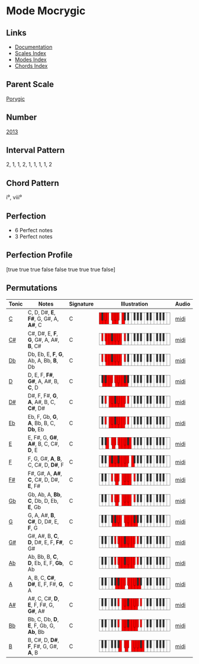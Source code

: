 # Mode Mocrygic

## Links

- [Documentation](README.md)
- [Scales Index](Scales.md)
- [Modes Index](Modes.md)
- [Chords Index](Chords.md)

## Parent Scale

[Porygic](ScalePorygic.md)

## Number

[2013](https://ianring.com/musictheory/scales/2013)

## Interval Pattern

2, 1, 1, 2, 1, 1, 1, 1, 2

## Chord Pattern

i⁰, viii⁰

## Perfection

- 6 Perfect notes
- 3 Perfect notes

## Perfection Profile

[true true true false false true true true false]

## Permutations

| Tonic | Notes | Signature | Illustration | Audio |
|-------|-------|-----------|--------------|-------|
| [C](ModeCNaturalMocrygic.md) | C, D, D#, **E**, **F#**, G, G#, A, **A#**, C | C | ![CNaturalMocrygic](ModeCNaturalMocrygic.png) | [midi](https://github.com/edipermadi/music/blob/main/docs/ModeCNaturalMocrygic.mid?raw=true) |
| [C#](ModeCSharpMocrygic.md) | C#, D#, E, **F**, **G**, G#, A, A#, **B**, C# | C | ![CSharpMocrygic](ModeCSharpMocrygic.png) | [midi](https://github.com/edipermadi/music/blob/main/docs/ModeCSharpMocrygic.mid?raw=true) |
| [Db](ModeDFlatMocrygic.md) | Db, Eb, E, **F**, **G**, Ab, A, Bb, **B**, Db | C | ![DFlatMocrygic](ModeDFlatMocrygic.png) | [midi](https://github.com/edipermadi/music/blob/main/docs/ModeDFlatMocrygic.mid?raw=true) |
| [D](ModeDNaturalMocrygic.md) | D, E, F, **F#**, **G#**, A, A#, B, **C**, D | C | ![DNaturalMocrygic](ModeDNaturalMocrygic.png) | [midi](https://github.com/edipermadi/music/blob/main/docs/ModeDNaturalMocrygic.mid?raw=true) |
| [D#](ModeDSharpMocrygic.md) | D#, F, F#, **G**, **A**, A#, B, C, **C#**, D# | C | ![DSharpMocrygic](ModeDSharpMocrygic.png) | [midi](https://github.com/edipermadi/music/blob/main/docs/ModeDSharpMocrygic.mid?raw=true) |
| [Eb](ModeEFlatMocrygic.md) | Eb, F, Gb, **G**, **A**, Bb, B, C, **Db**, Eb | C | ![EFlatMocrygic](ModeEFlatMocrygic.png) | [midi](https://github.com/edipermadi/music/blob/main/docs/ModeEFlatMocrygic.mid?raw=true) |
| [E](ModeENaturalMocrygic.md) | E, F#, G, **G#**, **A#**, B, C, C#, **D**, E | C | ![ENaturalMocrygic](ModeENaturalMocrygic.png) | [midi](https://github.com/edipermadi/music/blob/main/docs/ModeENaturalMocrygic.mid?raw=true) |
| [F](ModeFNaturalMocrygic.md) | F, G, G#, **A**, **B**, C, C#, D, **D#**, F | C | ![FNaturalMocrygic](ModeFNaturalMocrygic.png) | [midi](https://github.com/edipermadi/music/blob/main/docs/ModeFNaturalMocrygic.mid?raw=true) |
| [F#](ModeFSharpMocrygic.md) | F#, G#, A, **A#**, **C**, C#, D, D#, **E**, F# | C | ![FSharpMocrygic](ModeFSharpMocrygic.png) | [midi](https://github.com/edipermadi/music/blob/main/docs/ModeFSharpMocrygic.mid?raw=true) |
| [Gb](ModeGFlatMocrygic.md) | Gb, Ab, A, **Bb**, **C**, Db, D, Eb, **E**, Gb | C | ![GFlatMocrygic](ModeGFlatMocrygic.png) | [midi](https://github.com/edipermadi/music/blob/main/docs/ModeGFlatMocrygic.mid?raw=true) |
| [G](ModeGNaturalMocrygic.md) | G, A, A#, **B**, **C#**, D, D#, E, **F**, G | C | ![GNaturalMocrygic](ModeGNaturalMocrygic.png) | [midi](https://github.com/edipermadi/music/blob/main/docs/ModeGNaturalMocrygic.mid?raw=true) |
| [G#](ModeGSharpMocrygic.md) | G#, A#, B, **C**, **D**, D#, E, F, **F#**, G# | C | ![GSharpMocrygic](ModeGSharpMocrygic.png) | [midi](https://github.com/edipermadi/music/blob/main/docs/ModeGSharpMocrygic.mid?raw=true) |
| [Ab](ModeAFlatMocrygic.md) | Ab, Bb, B, **C**, **D**, Eb, E, F, **Gb**, Ab | C | ![AFlatMocrygic](ModeAFlatMocrygic.png) | [midi](https://github.com/edipermadi/music/blob/main/docs/ModeAFlatMocrygic.mid?raw=true) |
| [A](ModeANaturalMocrygic.md) | A, B, C, **C#**, **D#**, E, F, F#, **G**, A | C | ![ANaturalMocrygic](ModeANaturalMocrygic.png) | [midi](https://github.com/edipermadi/music/blob/main/docs/ModeANaturalMocrygic.mid?raw=true) |
| [A#](ModeASharpMocrygic.md) | A#, C, C#, **D**, **E**, F, F#, G, **G#**, A# | C | ![ASharpMocrygic](ModeASharpMocrygic.png) | [midi](https://github.com/edipermadi/music/blob/main/docs/ModeASharpMocrygic.mid?raw=true) |
| [Bb](ModeBFlatMocrygic.md) | Bb, C, Db, **D**, **E**, F, Gb, G, **Ab**, Bb | C | ![BFlatMocrygic](ModeBFlatMocrygic.png) | [midi](https://github.com/edipermadi/music/blob/main/docs/ModeBFlatMocrygic.mid?raw=true) |
| [B](ModeBNaturalMocrygic.md) | B, C#, D, **D#**, **F**, F#, G, G#, **A**, B | C | ![BNaturalMocrygic](ModeBNaturalMocrygic.png) | [midi](https://github.com/edipermadi/music/blob/main/docs/ModeBNaturalMocrygic.mid?raw=true) |
